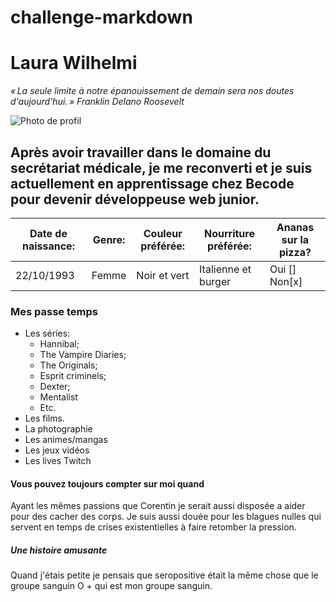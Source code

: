 # challenge-markdown

# Laura Wilhelmi  

*« La seule limite à notre épanouissement de demain sera nos doutes d'aujourd'hui. » Franklin Delano Roosevelt*

![Photo de profil](https://media-exp1.licdn.com/dms/image/C4D03AQHqkRF6lbKf-A/profile-displayphoto-shrink_800_800/0/1660720364429?e=1674086400&v=beta&t=dBejaXfR8ADWfA3I9wdOc0U24argI5ByIfzAG6n_jeA)

## Après avoir travailler dans le domaine du secrétariat médicale, je me reconverti et je suis actuellement en apprentissage chez Becode pour devenir développeuse web junior.

|Date de naissance: |Genre: |Couleur préférée: |Nourriture préférée: |Ananas sur la pizza? |
|-------------------|-------|------------------|---------------------|---------------------|
|22/10/1993         |Femme  |Noir et vert      |Italienne et burger  |Oui [] Non[x]        |

### Mes passe temps

* Les séries:
    * Hannibal;
    * The Vampire Diaries;
    * The Originals;
    * Esprit criminels;
    * Dexter;
    * Mentalist
    * Etc.  
* Les films.
* La photographie
* Les animes/mangas
* Les jeux vidéos
* Les lives Twitch 

#### Vous pouvez toujours compter sur moi quand  
Ayant les mêmes passions que Corentin je serait aussi disposée a aider pour des cacher des corps. Je suis aussi douée pour les blagues nulles qui servent en temps de crises existentielles à faire retomber la pression.  

##### Une histoire amusante  
Quand j'étais petite je pensais que seropositive était la même chose que le groupe sanguin O + qui est mon groupe sanguin.